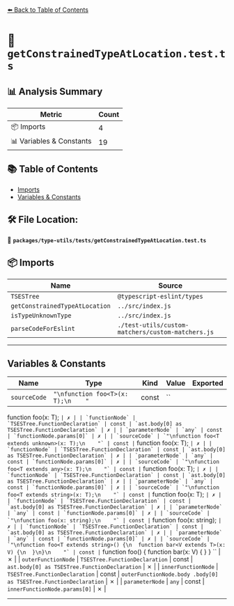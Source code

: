 [⬅️ Back to Table of Contents](../../../index.md)

# 📄 `getConstrainedTypeAtLocation.test.ts`

## 📊 Analysis Summary

| Metric | Count |
|--------|-------|
| 📦 Imports | 4 |
| 📊 Variables & Constants | 19 |

## 📚 Table of Contents

- [Imports](#imports)
- [Variables & Constants](#variables-constants)

## 🛠️ File Location:
📂 **`packages/type-utils/tests/getConstrainedTypeAtLocation.test.ts`**

## 📦 Imports

| Name | Source |
|------|--------|
| `TSESTree` | `@typescript-eslint/types` |
| `getConstrainedTypeAtLocation` | `../src/index.js` |
| `isTypeUnknownType` | `../src/index.js` |
| `parseCodeForEslint` | `./test-utils/custom-matchers/custom-matchers.js` |


---

## Variables & Constants

| Name | Type | Kind | Value | Exported |
|------|------|------|-------|----------|
| `sourceCode` | `"\nfunction foo<T>(x: T);\n    "` | const | ``
function foo<T>(x: T);
    `` | ✗ |
| `functionNode` | `TSESTree.FunctionDeclaration` | const | `ast.body[0] as TSESTree.FunctionDeclaration` | ✗ |
| `parameterNode` | `any` | const | `functionNode.params[0]` | ✗ |
| `sourceCode` | `"\nfunction foo<T extends unknown>(x: T);\n    "` | const | ``
function foo<T extends unknown>(x: T);
    `` | ✗ |
| `functionNode` | `TSESTree.FunctionDeclaration` | const | `ast.body[0] as TSESTree.FunctionDeclaration` | ✗ |
| `parameterNode` | `any` | const | `functionNode.params[0]` | ✗ |
| `sourceCode` | `"\nfunction foo<T extends any>(x: T);\n    "` | const | ``
function foo<T extends any>(x: T);
    `` | ✗ |
| `functionNode` | `TSESTree.FunctionDeclaration` | const | `ast.body[0] as TSESTree.FunctionDeclaration` | ✗ |
| `parameterNode` | `any` | const | `functionNode.params[0]` | ✗ |
| `sourceCode` | `"\nfunction foo<T extends string>(x: T);\n    "` | const | ``
function foo<T extends string>(x: T);
    `` | ✗ |
| `functionNode` | `TSESTree.FunctionDeclaration` | const | `ast.body[0] as TSESTree.FunctionDeclaration` | ✗ |
| `parameterNode` | `any` | const | `functionNode.params[0]` | ✗ |
| `sourceCode` | `"\nfunction foo(x: string);\n    "` | const | ``
function foo(x: string);
    `` | ✗ |
| `functionNode` | `TSESTree.FunctionDeclaration` | const | `ast.body[0] as TSESTree.FunctionDeclaration` | ✗ |
| `parameterNode` | `any` | const | `functionNode.params[0]` | ✗ |
| `sourceCode` | `"\nfunction foo<T extends string>() {\n  function bar<V extends T>(x: V) {\n  }\n}\n    "` | const | ``
function foo<T extends string>() {
  function bar<V extends T>(x: V) {
  }
}
    `` | ✗ |
| `outerFunctionNode` | `TSESTree.FunctionDeclaration` | const | `ast.body[0] as TSESTree.FunctionDeclaration` | ✗ |
| `innerFunctionNode` | `TSESTree.FunctionDeclaration` | const | `outerFunctionNode.body
      .body[0] as TSESTree.FunctionDeclaration` | ✗ |
| `parameterNode` | `any` | const | `innerFunctionNode.params[0]` | ✗ |


---